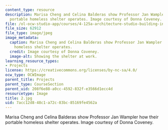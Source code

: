```yaml
---
content_type: resource
description: Marisa Cheng and Celina Balderas show Professor Jan Wampler how their
  portable homeless shelter operates. Image courtesy of Donna Coveney.
file: /ol-ocw-studio-app/courses/4-125a-architecture-studio-building-in-landscapes-fall-2005/7acc12d848c1a72c83bc85169fe4562a_2.jpg
file_size: 62912
file_type: image/jpeg
image_metadata:
  caption: Marisa Cheng and Celina Balderas show Professor Jan Wampler how their portable
    homeless shelter operates.
  credit: Image courtesy of Donna Coveney.
  image-alt: Showing the shelter at work.
learning_resource_types:
- Projects
license: https://creativecommons.org/licenses/by-nc-sa/4.0/
ocw_type: OCWImage
parent_title: Projects
parent_type: CourseSection
parent_uid: 208f6e88-a0cc-4592-832f-e3566d1ecc4d
resourcetype: Image
title: 2.jpg
uid: 7acc12d8-48c1-a72c-83bc-85169fe4562a
---
```

Marisa Cheng and Celina Balderas show Professor Jan Wampler how their portable homeless shelter operates. Image courtesy of Donna Coveney.